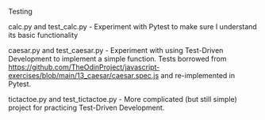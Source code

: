 Testing

calc.py and test_calc.py - Experiment with Pytest to make sure I understand its basic functionality

caesar.py and test_caesar.py - Experiment with using Test-Driven Development to implement a simple function. Tests borrowed from https://github.com/TheOdinProject/javascript-exercises/blob/main/13_caesar/caesar.spec.js and re-implemented in Pytest.

tictactoe.py and test_tictactoe.py - More complicated (but still simple) project for practicing Test-Driven Development.
